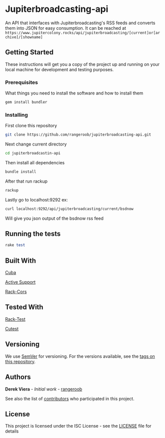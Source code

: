 # Jupiterbroadcasting-api

An API that interfaces with Jupiterbroadcasting's RSS feeds and converts them into JSON for easy consumption.
It can be reached at ``` https://www.jupitercolony.rocks/api/jupiterbroadcasting/[current]or[archive]/[showname]```

## Getting Started

These instructions will get you a copy of the project up and running on your local machine for development and testing purposes.

### Prerequisites

What things you need to install the software and how to install them

```ruby
gem install bundler
```

### Installing

First clone this repository
```bash
git clone https://github.com/rangeroob/jupiterbroadcasting-api.git
```

Next change current directory
```bash
cd jupiterbroadcastin-api
```

Then install all dependencies
```ruby
bundle install
```

After that run rackup
```ruby
rackup
```

Lastly go to localhost:9292 ex:
```bash
curl localhost:9292/api/jupiterbroadcasting/current/bsdnow
```

Will give you json output of the bsdnow rss feed

## Running the tests

```ruby
rake test
```

## Built With

[Cuba](https://github.com/soveran/cuba)

[Active Support](https://github.com/rails/rails/tree/master/activesupport)

[Rack-Cors](https://github.com/cyu/rack-cors)

## Tested With
 [Rack-Test](https://github.com/rack-test/rack-test)
 
 [Cutest](https://github.com/djanowski/cutest)

## Versioning

We use [SemVer](http://semver.org/) for versioning. For the versions available, see the [tags on this repository](https://github.com/rangeroob/jupiterbroadcasting-api/tags).

## Authors

**Derek Viera** - *Initial work* - [rangeroob](https://github.com/rangeroob)

See also the list of [contributors](https://github.com/rangeroob/jupiterbroadcasting-api/contributors) who participated in this project.

## License

This project is licensed under the ISC License - see the [LICENSE](LICENSE) file for details
